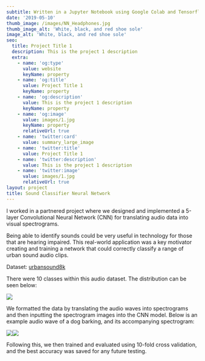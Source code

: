 ```yaml
---
subtitle: Written in a Jupyter Notebook using Google Colab and Tensorflow
date: '2019-05-10'
thumb_image: /images/NN_Headphones.jpg
thumb_image_alt: 'White, black, and red shoe sole'
image_alt: 'White, black, and red shoe sole'
seo:
  title: Project Title 1
  description: This is the project 1 description
  extra:
    - name: 'og:type'
      value: website
      keyName: property
    - name: 'og:title'
      value: Project Title 1
      keyName: property
    - name: 'og:description'
      value: This is the project 1 description
      keyName: property
    - name: 'og:image'
      value: images/1.jpg
      keyName: property
      relativeUrl: true
    - name: 'twitter:card'
      value: summary_large_image
    - name: 'twitter:title'
      value: Project Title 1
    - name: 'twitter:description'
      value: This is the project 1 description
    - name: 'twitter:image'
      value: images/1.jpg
      relativeUrl: true
layout: project
title: Sound Classifier Neural Network
---
```

I worked in a partnered project where we designed and implemented a 5-layer Convolutional Neural Network (CNN) for translating audio data into visual spectrograms.

Being able to identify sounds could be very useful in technology for those that are hearing impaired. This real-world application was a key motivator creating and training a network that could correctly classify a range of urban sound audio clips.

Dataset: [urbansound8k](https://urbansounddataset.weebly.com/urbansound8k.html)

There were 10 classes within this audio dataset. The distribution can be seen below:



![](/images/classesNN.PNG)

We formatted the data by translating the audio waves into spectrograms and then inputting the spectrogram images into the CNN model. Below is an example audio wave of a dog barking, and its accompanying spectrogram:

![](/images/NN_AudioWave-e8c473ed.PNG)![](/images/NN_Spectrogram-922e481c.PNG)

Following this, we then trained and evaluated using 10-fold cross validation, and the best accuracy was saved for any future testing.
